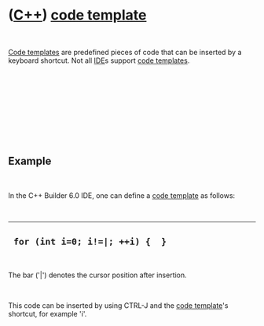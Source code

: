 



 

 

 

 

 

([C++](Cpp.md)) [code template](CppCodeTemplate.md)
=====================================================

 

[Code templates](CppCodeTemplate.md) are predefined pieces of code that
can be inserted by a keyboard shortcut. Not all [IDE](CppIde.md)s
support [code templates](CppCodeTemplate.md).

 

 

 

 

 

Example
-------

 

In the C++ Builder 6.0 IDE, one can define a [code
template](CppCodeTemplate.md) as follows:

 

  ----------------------------------
  ` for (int i=0; i!=|; ++i) {  }`
  ----------------------------------

 

The bar ('|') denotes the cursor position after insertion.

 

This code can be inserted by using CTRL-J and the [code
template](CppCodeTemplate.md)'s shortcut, for example 'i'.

 

 

 

 

 





 



